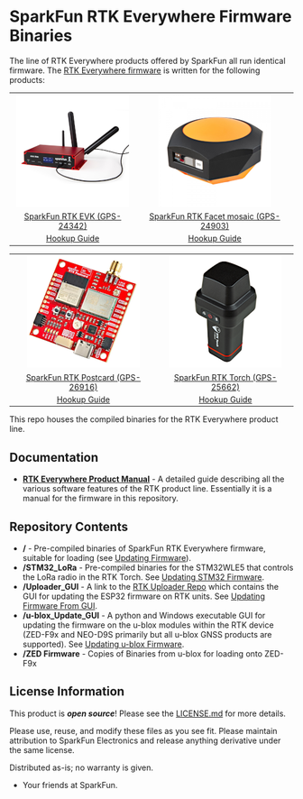 SparkFun RTK Everywhere Firmware Binaries
===========================================================

The line of RTK Everywhere products offered by SparkFun all run identical firmware. The [RTK Everywhere firmware](https://github.com/sparkfun/SparkFun_RTK_Everywhere_Firmware) is written for the following products:

<table class="table table-hover table-striped table-bordered">
	<tr align="center">
		<td><a href="https://www.sparkfun.com/sparkfun-rtk-evk.html"><img src="docs/img/SparkFun_RTK_EVK.png"></a></td>
		<td><a href="https://www.sparkfun.com/sparkpnt-rtk-facet-mosaic-l-band.html"><img src="docs/img/SparkFun-RTK-Facet-Mosaic-L-Band.png"></a></td>
	</tr>
	<tr align="center">
		<td><a href="https://www.sparkfun.com/sparkfun-rtk-evk.html">SparkFun RTK EVK (GPS-24342)</a></td>
		<td><a href="https://www.sparkfun.com/sparkpnt-rtk-facet-mosaic-l-band.html">SparkFun RTK Facet mosaic (GPS-24903)</a></td>
	</tr>
	<tr align="center">
		<td><a href="https://docs.sparkfun.com/SparkFun_RTK_EVK/">Hookup Guide</a></td>
		<td><a href="https://docs.sparkfun.com/SparkFun_RTK_Facet_mosaic/">Hookup Guide</a></td>
	</tr>
</table>

<table class="table table-hover table-striped table-bordered">
	<tr align="center">
		<td><a href="https://www.sparkfun.com/sparkfun-rtk-postcard.html"><img src="docs/img/SparkFun_RTK_Postcard_Small.png"></a></td>
		<td><a href="https://www.sparkfun.com/products/25662"><img src="docs/img/SparkFun_RTK_Torch.png"></a></td>
	</tr>
	<tr align="center">
		<td><a href="https://www.sparkfun.com/sparkfun-rtk-postcard.html">SparkFun RTK Postcard (GPS-26916)</a></td>
		<td><a href="https://www.sparkfun.com/products/25662">SparkFun RTK Torch (GPS-25662)</a></td>
	</tr>
	<tr align="center">
		<td><a href="https://docs.sparkfun.com/SparkFun_RTK_Postcard/">Hookup Guide</a></td>
		<td><a href="https://docs.sparkfun.com/SparkFun_RTK_Torch/">Hookup Guide</a></td>
	</tr>
</table>

This repo houses the compiled binaries for the RTK Everywhere product line. 

Documentation
--------------

* **[RTK Everywhere Product Manual](https://docs.sparkfun.com/SparkFun_RTK_Everywhere_Firmware/)** - A detailed guide describing all the various software features of the RTK product line. Essentially it is a manual for the firmware in this repository.

Repository Contents
-------------------

* **/** - Pre-compiled binaries of SparkFun RTK Everywhere firmware, suitable for loading (see [Updating Firmware](https://docs.sparkfun.com/SparkFun_RTK_Firmware/firmware_update/)). 
* **/STM32_LoRa** - Pre-compiled binaries for the STM32WLE5 that controls the LoRa radio in the RTK Torch. See [Updating STM32 Firmware](https://docs.sparkfun.com/SparkFun_RTK_Everywhere_Firmware/firmware_update_stm32/).
* **/Uploader_GUI** - A link to the [RTK Uploader Repo](https://github.com/sparkfun/SparkFun_RTK_Firmware_Uploader) which contains the GUI for updating the ESP32 firmware on RTK units. See [Updating Firmware From GUI](https://docs.sparkfun.com/SparkFun_RTK_Everywhere_Firmware/firmware_update_esp32/#updating-firmware-using-the-uploader-gui).
* **/u-blox_Update_GUI** - A python and Windows executable GUI for updating the firmware on the u-blox modules within the RTK device (ZED-F9x and NEO-D9S primarily but all u-blox GNSS products are supported). See [Updating u-blox Firmware](https://docs.sparkfun.com/SparkFun_RTK_Everywhere_Firmware/firmware_update_ublox/).
* **/ZED Firmware** - Copies of Binaries from u-blox for loading onto ZED-F9x

License Information
-------------------

This product is _**open source**_!  Please see the [LICENSE.md](./LICENSE.md) for more details.

Please use, reuse, and modify these files as you see fit. Please maintain attribution to SparkFun Electronics and release anything derivative under the same license.

Distributed as-is; no warranty is given.

- Your friends at SparkFun.
